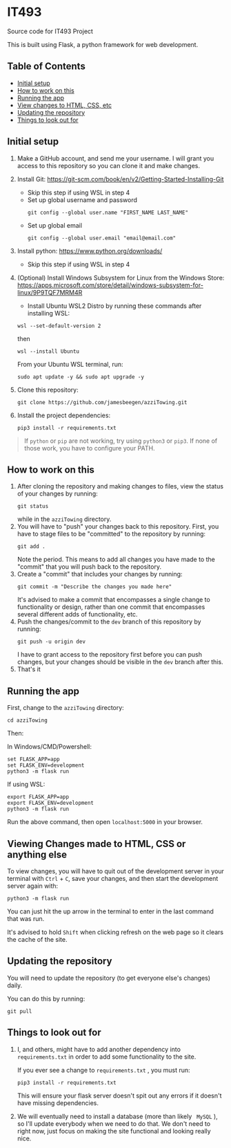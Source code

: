 # IT493
Source code for IT493 Project  

This is built using Flask, a python framework for web development.
## Table of Contents
- [Initial setup](#initial-setup)
- [How to work on this](#how-to-work-on-this)
- [Running the app](#running-the-app)
- [View changes to HTML, CSS, etc](#viewing-changes-made-to-html-css-or-anything-else)
- [Updating the repository](#updating-the-repository)
- [Things to look out for](#things-to-look-out-for)
  
## Initial setup
1. Make a GitHub account, and send me your username. I will grant you access to this repository so you can clone it and make changes.
2. Install Git: https://git-scm.com/book/en/v2/Getting-Started-Installing-Git
    - Skip this step if using WSL in step 4
    - Set up global username and password
        ```
        git config --global user.name "FIRST_NAME LAST_NAME"
        ```
    - Set up global email
        ```
        git config --global user.email "email@email.com"
        ```
3. Install python: https://www.python.org/downloads/
    - Skip this step if using WSL in step 4
4. (Optional) Install Windows Subsystem for Linux from the Windows Store: https://apps.microsoft.com/store/detail/windows-subsystem-for-linux/9P9TQF7MRM4R
    - Install Ubuntu WSL2 Distro by running these commands after installing WSL:
    ```
    wsl --set-default-version 2
    ```
    then
    ```
    wsl --install Ubuntu
    ```
    From your Ubuntu WSL terminal, run:
    ```
    sudo apt update -y && sudo apt upgrade -y
    ```
5. Clone this repository:
    ```
    git clone https://github.com/jamesbeegen/azziTowing.git
    ```

6. Install the project dependencies:
    ```
    pip3 install -r requirements.txt
    ```
> If ```python``` or ```pip``` are not working, try using ```python3``` or ```pip3```. If none of those work, you have to configure your PATH.  

## How to work on this
1. After cloning the repository and making changes to files, view the status of your changes by running:
      ```
      git status
      ```
    while in the ```azziTowing``` directory. 
2. You will have to "push" your changes back to this repository. First, you have to stage files to be "committed" to the repository by running:
      ```
      git add .
      ```
      Note the period. This means to add all changes you have made to the "commit" that you will push back to the repository. 
3. Create a "commit" that includes your changes by running:
      ```
      git commit -m "Describe the changes you made here"
      ```
      It's advised to make a commit that encompasses a single change to functionality or design, rather than one commit that encompasses several different adds of functionality, etc.
4. Push the changes/commit to the ` dev ` branch of this repository by running:
      ```
      git push -u origin dev
      ```
      I have to grant access to the repository first before you can push changes, but your changes should be visible in the ` dev ` branch after this. 
5. That's it

## Running the app
First, change to the ` azziTowing ` directory:
```
cd azziTowing
```
Then:  

In Windows/CMD/Powershell:
```
set FLASK_APP=app
set FLASK_ENV=development
python3 -m flask run
```
If using WSL:
```
export FLASK_APP=app
export FLASK_ENV=development
python3 -m flask run
```

Run the above command, then open `localhost:5000` in your browser.  

## Viewing Changes made to HTML, CSS or anything else
To view changes, you will have to quit out of the development server in your terminal with ` Ctrl ` + ` C `, save your changes, and then start the development server again with:
```
python3 -m flask run
```
You can just hit the up arrow in the terminal to enter in the last command that was run.  

It's advised to hold ` Shift ` when clicking refresh on the web page so it clears the cache of the site.

## Updating the repository
You will need to update the repository (to get everyone else's changes) daily. 

You can do this by running:
```
git pull
```

## Things to look out for
1. I, and others, might have to add another dependency into ` requirements.txt ` in order to add some functionality to the site.  

    If you ever see a change to ` requirements.txt ` , you must run:
    ```
    pip3 install -r requirements.txt
    ```

    This will ensure your flask server doesn't spit out any errors if it doesn't have missing dependencies.

2. We will eventually need to install a database (more than likely ` MySQL` ), so I'll update everybody when we need to do that. We don't need to right now, just focus on making the site functional and looking really nice.